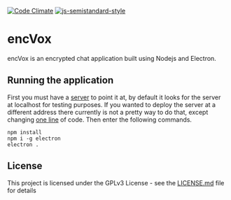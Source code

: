 [![Code Climate](https://codeclimate.com/github/tylerstonge/encvox-client/badges/gpa.svg)](https://codeclimate.com/github/tylerstonge/encvox-client) [![js-semistandard-style](https://img.shields.io/badge/code%20style-semistandard-brightgreen.svg?style=flat-square)](https://github.com/Flet/semistandard)

# encVox

encVox is an encrypted chat application built using Nodejs and Electron.

## Running the application

First you must have a [server](https://github.com/tylerstonge/encvox-server) to point it at, by default it looks for the server at localhost for testing purposes. If you wanted to deploy the server at a different address there currently is not a pretty way to do that, except changing [one line](https://github.com/tylerstonge/encvox-client/blob/master/index.js#L7) of code. Then enter the following commands.

```
npm install
npm i -g electron
electron .
```

## License
This project is licensed under the GPLv3 License - see the [LICENSE.md](LICENSE.md) file for details
